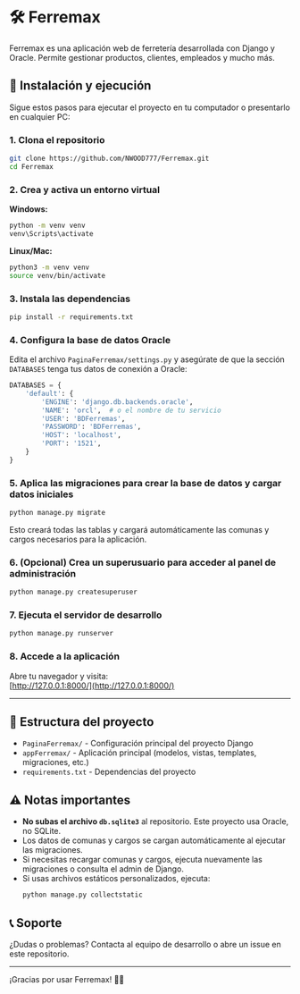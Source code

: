 # 🛠️ Ferremax

Ferremax es una aplicación web de ferretería desarrollada con Django y Oracle. Permite gestionar productos, clientes, empleados y mucho más.

## 🚀 Instalación y ejecución

Sigue estos pasos para ejecutar el proyecto en tu computador o presentarlo en cualquier PC:

### 1. Clona el repositorio

```bash
git clone https://github.com/NWOOD777/Ferremax.git
cd Ferremax
```

### 2. Crea y activa un entorno virtual

**Windows:**
```bash
python -m venv venv
venv\Scripts\activate
```
**Linux/Mac:**
```bash
python3 -m venv venv
source venv/bin/activate
```

### 3. Instala las dependencias

```bash
pip install -r requirements.txt
```

### 4. Configura la base de datos Oracle

Edita el archivo `PaginaFerremax/settings.py` y asegúrate de que la sección `DATABASES` tenga tus datos de conexión a Oracle:

```python
DATABASES = {
    'default': {
        'ENGINE': 'django.db.backends.oracle',
        'NAME': 'orcl',  # o el nombre de tu servicio
        'USER': 'BDFerremas',
        'PASSWORD': 'BDFerremas',
        'HOST': 'localhost',
        'PORT': '1521',
    }
}
```

### 5. Aplica las migraciones para crear la base de datos y cargar datos iniciales

```bash
python manage.py migrate
```
Esto creará todas las tablas y cargará automáticamente las comunas y cargos necesarios para la aplicación.

### 6. (Opcional) Crea un superusuario para acceder al panel de administración

```bash
python manage.py createsuperuser
```

### 7. Ejecuta el servidor de desarrollo

```bash
python manage.py runserver
```

### 8. Accede a la aplicación

Abre tu navegador y visita:  
[http://127.0.0.1:8000/](http://127.0.0.1:8000/)

---

## 📁 Estructura del proyecto

- `PaginaFerremax/` - Configuración principal del proyecto Django
- `appFerremax/` - Aplicación principal (modelos, vistas, templates, migraciones, etc.)
- `requirements.txt` - Dependencias del proyecto

## ⚠️ Notas importantes

- **No subas el archivo `db.sqlite3`** al repositorio. Este proyecto usa Oracle, no SQLite.
- Los datos de comunas y cargos se cargan automáticamente al ejecutar las migraciones.
- Si necesitas recargar comunas y cargos, ejecuta nuevamente las migraciones o consulta el admin de Django.
- Si usas archivos estáticos personalizados, ejecuta:
  ```bash
  python manage.py collectstatic
  ```

## 📞 Soporte

¿Dudas o problemas? Contacta al equipo de desarrollo o abre un issue en este repositorio.

---

¡Gracias por usar Ferremax! 🛒🔧
